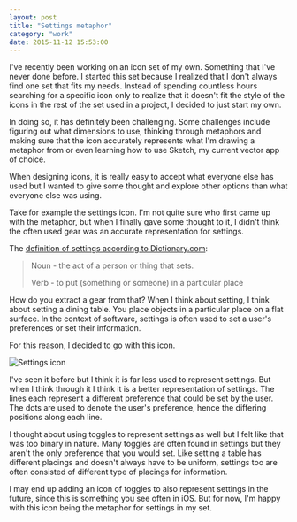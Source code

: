 ```yaml
---
layout: post
title: "Settings metaphor"
category: "work"
date: 2015-11-12 15:53:00
---
```


I've recently been working on an icon set of my own. Something that I've never done before. I started this set because I realized that I don't always find one set that fits my needs. Instead of spending countless hours searching for a specific icon only to realize that it doesn't fit the style of the icons in the rest of the set used in a project, I decided to just start my own.

In doing so, it has definitely been challenging. Some challenges include figuring out what dimensions to use, thinking through metaphors and making sure that the icon accurately represents what I'm drawing a metaphor from or even learning how to use Sketch, my current vector app of choice.

When designing icons, it is really easy to accept what everyone else has used but I wanted to give some thought and explore other options than what everyone else was using.

Take for example the settings icon. I'm not quite sure who first came up with the metaphor, but when I finally gave some thought to it, I didn't think the often used gear was an accurate representation for settings.

The [definition of settings according to Dictionary.com](http://dictionary.reference.com/browse/setting):

> Noun - the act of a person or thing that sets.
>
> Verb - to put (something or someone) in a particular place

How do you extract a gear from that? When I think about setting, I think about setting a dining table. You place objects in a particular place on a flat surface. In the context of software, settings is often used to set a user's preferences or set their information.

For this reason, I decided to go with this icon.

<div class="center">
  <img src="{{site.url}}/assets/images/20151112-settings.svg" alt="Settings icon">
</div>

I've seen it before but I think it is far less used to represent settings. But when I think through it I think it is a better representation of settings. The lines each represent a different preference that could be set by the user. The dots are used to denote the user's preference, hence the differing positions along each line.

I thought about using toggles to represent settings as well but I felt like that was too binary in nature. Many toggles are often found in settings but they aren't the only preference that you would set. Like setting a table has different placings and doesn't always have to be uniform, settings too are often consisted of different type of placings for information.

I may end up adding an icon of toggles to also represent settings in the future, since this is something you see often in iOS. But for now, I'm happy with this icon being the metaphor for settings in my set.